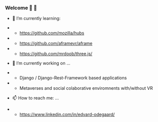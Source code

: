 ### Welcome 👋 :camel:

<!--
**camelgod/camelgod** is a ✨ _special_ ✨ repository because its `README.md` (this file) appears on your GitHub profile.

Here are some ideas to get you started:

- 👯 I’m looking to collaborate on ...
- 🤔 I’m looking for help with ...
- 💬 Ask me about ...
- 😄 Pronouns: ...
- ⚡ Fun fact: ...
-->
- 🌱 I’m currently learning:
- - https://github.com/mozilla/hubs
- - https://github.com/aframevr/aframe
- - https://github.com/mrdoob/three.js/

- 🔭 I’m currently working on ...
- - Django / Django-Rest-Framework based applications
- - Metaverses and social colaborative enviromnents with/without VR

- 📫 How to reach me: ...
- - https://www.linkedin.com/in/edvard-odegaard/
